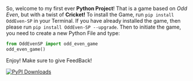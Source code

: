  So, welcome to my first ever **Python Project**! That is a game based on *Odd Even*, but with a twist of **Cricket!**
To install the Game, run `pip install OddEven-SP` in your Terminal. If you have already installed the game, then please run `pip install OddEven-SP --upgrade`.
Then to initiate the game, you need to create a new Python File and type:
```py
from OddEvenSP import odd_even_game
odd_even_game()
```
Enjoy! Make sure to give FeedBack!

[![PyPI Downloads](https://static.pepy.tech/badge/oddeven-sp)](https://pepy.tech/projects/oddeven-sp)
